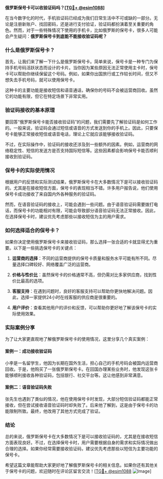 **俄罗斯保号卡可以收验证码吗？[[TG💪+ @esim1088](https://t.me/s/esim1088)]**

在当今数字化的时代，手机验证码已经成为我们日常生活中不可或缺的一部分。无论是注册新账户、找回密码，还是进行支付验证，验证码都扮演着至关重要的角色。然而，对于一些特殊情况下使用的手机卡，比如俄罗斯的保号卡，很多人可能会产生疑问：**俄罗斯保号卡到底能不能接收验证码呢？**

### 什么是俄罗斯保号卡？

首先，让我们来了解一下什么是俄罗斯保号卡。简单来说，保号卡是一种专门为保持手机号码活跃状态而设计的卡片。当你因为某些原因无法正常使用主卡时，保号卡可以帮助你继续保留这个号码。例如，如果你出国旅行或工作较长时间，但又不想失去手机号码，就可以使用保号卡。

这种卡的主要功能是接收短信和语音通话，确保你的号码不会被运营商回收。虽然它的功能有限，但它在特定场景下非常实用。

### 验证码接收的基本原理

要回答“俄罗斯保号卡能否接收验证码”的问题，我们需要先了解验证码是如何工作的。一般来说，验证码会通过短信或语音的方式发送到你的手机上。因此，只要保号卡能够正常接收短信或语音电话，理论上它就应该能够接收验证码。

不过，在实际操作中，验证码的接收还涉及到一些额外的因素。例如，运营商的网络稳定性、短信的发送方是否支持国际短信等。这些因素都会影响保号卡能否顺利接收到验证码。

### 保号卡的实际使用情况

根据用户的反馈和实际测试结果，俄罗斯保号卡在大多数情况下是可以接收验证码的。尤其是在接收短信方面，保号卡的表现相当不错。许多用户报告说，他们使用保号卡成功接收了来自国内外各种服务的验证码。

然而，在语音验证码的接收上，可能会遇到一些问题。由于语音验证码需要拨打电话，而保号卡的功能相对有限，可能会导致部分语音验证码无法正常接收。因此，在选择保号卡时，建议优先考虑那些以接收短信为主的用户需求。

### 如何选择适合的保号卡？

如果你决定使用俄罗斯保号卡来接收验证码，那么选择一张合适的卡就显得尤为重要。以下是一些挑选保号卡的关键点：

1. **运营商的选择**：不同的运营商提供的保号卡质量和服务水平可能有所不同。尽量选择口碑较好、网络覆盖广泛的运营商。
   
2. **价格与性价比**：虽然保号卡的价格通常不高，但仍需对比多家供应商，找到性价比最高的选项。

3. **客服支持**：在遇到问题时，良好的客服支持可以帮助你更快地解决问题。因此，选择一家提供24小时在线客服的供应商是很重要的。

4. **用户评价**：查看其他用户的评价和反馈，可以帮助你更好地了解该保号卡的实际使用效果。

### 实际案例分享

为了让大家更直观地了解俄罗斯保号卡的使用情况，这里分享几个真实案例：

#### 案例一：成功接收验证码
小李是一名留学生，他因为长期在国外生活，担心自己的手机号码会被国内运营商回收。于是，他购买了一张俄罗斯保号卡。在回国办理某些业务时，他发现这张卡能够顺利接收各种验证码，包括银行、社交平台等。这让他感到非常满意。

#### 案例二：语音验证码失败
张先生也遇到了类似的情况，他在使用保号卡时发现，大部分短信验证码都能正常接收，但在尝试接收语音验证码时却失败了。后来他了解到，这是由于保号卡的功能限制所致。最终，他改用了其他方式完成了验证。

### 结论

总的来说，俄罗斯保号卡在大多数情况下是可以接收验证码的，尤其是在接收短信方面表现良好。不过，在选择保号卡时，用户需要根据自身的需求和实际情况做出合理的选择。如果你经常需要接收验证码，建议优先考虑那些以短信为主要功能的保号卡。

希望这篇文章能帮助大家更好地了解俄罗斯保号卡的相关信息。如果你还有其他关于保号卡的问题，欢迎随时在评论区留言交流！[[TG💪+ @esim1088](https://t.me/s/esim1088) ![Image](https://i.postimg.cc/4NQfJmqS/Snipaste-2025-05-13-00-14-12.png)]